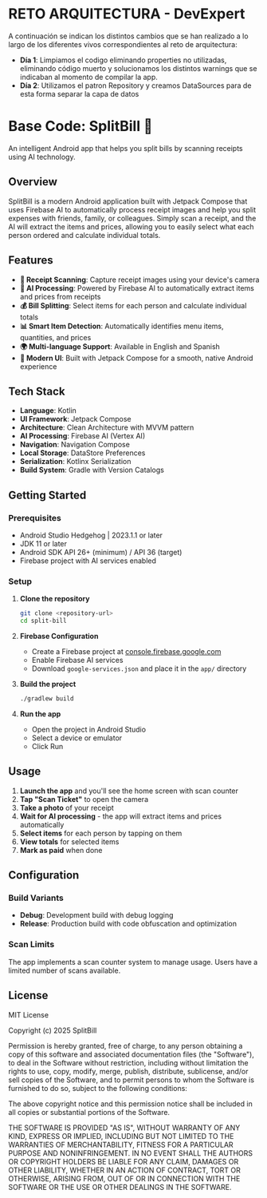 # RETO ARQUITECTURA - DevExpert

A continuación se indican los distintos cambios que se han realizado a lo largo de los diferentes vivos correspondientes al reto de arquitectura:

- **Día 1**: Limpiamos el codigo eliminando properties no utilizadas, eliminando código muerto y solucionamos los distintos warnings que se indicaban al momento de compilar la app. 
- **Día 2**: Utilizamos el patron Repository y creamos DataSources para de esta forma separar la capa de datos 

# Base Code: SplitBill 📱

An intelligent Android app that helps you split bills by scanning receipts using AI technology.

## Overview

SplitBill is a modern Android application built with Jetpack Compose that uses Firebase AI to automatically process receipt images and help you split expenses with friends, family, or colleagues. Simply scan a receipt, and the AI will extract the items and prices, allowing you to easily select what each person ordered and calculate individual totals.

## Features

- **📸 Receipt Scanning**: Capture receipt images using your device's camera
- **🤖 AI Processing**: Powered by Firebase AI to automatically extract items and prices from receipts
- **💰 Bill Splitting**: Select items for each person and calculate individual totals
- **📊 Smart Item Detection**: Automatically identifies menu items, quantities, and prices
- **🌍 Multi-language Support**: Available in English and Spanish
- **📱 Modern UI**: Built with Jetpack Compose for a smooth, native Android experience

## Tech Stack

- **Language**: Kotlin
- **UI Framework**: Jetpack Compose
- **Architecture**: Clean Architecture with MVVM pattern
- **AI Processing**: Firebase AI (Vertex AI)
- **Navigation**: Navigation Compose
- **Local Storage**: DataStore Preferences
- **Serialization**: Kotlinx Serialization
- **Build System**: Gradle with Version Catalogs

## Getting Started

### Prerequisites

- Android Studio Hedgehog | 2023.1.1 or later
- JDK 11 or later
- Android SDK API 26+ (minimum) / API 36 (target)
- Firebase project with AI services enabled

### Setup

1. **Clone the repository**
   ```bash
   git clone <repository-url>
   cd split-bill
   ```

2. **Firebase Configuration**
   - Create a Firebase project at [console.firebase.google.com](https://console.firebase.google.com)
   - Enable Firebase AI services
   - Download `google-services.json` and place it in the `app/` directory

3. **Build the project**
   ```bash
   ./gradlew build
   ```

4. **Run the app**
   - Open the project in Android Studio
   - Select a device or emulator
   - Click Run

## Usage

1. **Launch the app** and you'll see the home screen with scan counter
2. **Tap "Scan Ticket"** to open the camera
3. **Take a photo** of your receipt
4. **Wait for AI processing** - the app will extract items and prices automatically
5. **Select items** for each person by tapping on them
6. **View totals** for selected items
7. **Mark as paid** when done

## Configuration

### Build Variants

- **Debug**: Development build with debug logging
- **Release**: Production build with code obfuscation and optimization

### Scan Limits

The app implements a scan counter system to manage usage. Users have a limited number of scans available.

## License

MIT License

Copyright (c) 2025 SplitBill

Permission is hereby granted, free of charge, to any person obtaining a copy
of this software and associated documentation files (the "Software"), to deal
in the Software without restriction, including without limitation the rights
to use, copy, modify, merge, publish, distribute, sublicense, and/or sell
copies of the Software, and to permit persons to whom the Software is
furnished to do so, subject to the following conditions:

The above copyright notice and this permission notice shall be included in all
copies or substantial portions of the Software.

THE SOFTWARE IS PROVIDED "AS IS", WITHOUT WARRANTY OF ANY KIND, EXPRESS OR
IMPLIED, INCLUDING BUT NOT LIMITED TO THE WARRANTIES OF MERCHANTABILITY,
FITNESS FOR A PARTICULAR PURPOSE AND NONINFRINGEMENT. IN NO EVENT SHALL THE
AUTHORS OR COPYRIGHT HOLDERS BE LIABLE FOR ANY CLAIM, DAMAGES OR OTHER
LIABILITY, WHETHER IN AN ACTION OF CONTRACT, TORT OR OTHERWISE, ARISING FROM,
OUT OF OR IN CONNECTION WITH THE SOFTWARE OR THE USE OR OTHER DEALINGS IN THE
SOFTWARE.